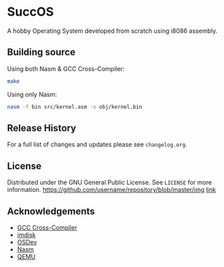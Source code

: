 # SuccOS
 A hobby Operating System developed from scratch using i8086 assembly.

## Building source
Using both Nasm & GCC Cross-Compiler:
```sh
make
```

Using only Nasm:
```sh
nasm -f bin src/kernel.asm -o obj/kernel.bin
```

## Release History
For a full list of changes and updates please see `changelog.org`.

## License
Distributed under the GNU General Public License. See `LICENSE` for more information.
https://github.com/username/repository/blob/master/img
[link](https://github.com/SpookyVerkauferin/SuccOS/wiki/cmos)

## Acknowledgements
* [GCC Cross-Compiler]
* [imdisk]
* [OSDev]
* [Nasm]
* [QEMU]


[NASM]:   http://www.nasm.us/index.php
[GCC Cross-Compiler]: https://wiki.osdev.org/GCC_Cross-Compiler

[QEMU]:   http://www.qemu.org/
[imdisk]: http://www.ltr-data.se/opencode.html/
[OSDev]:  http://wiki.osdev.org/Main_Page
